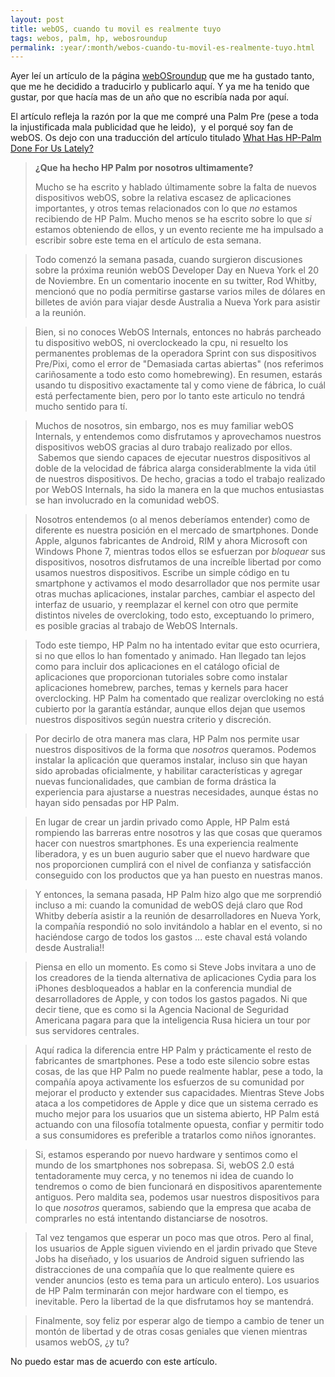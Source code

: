 ```yaml
---
layout: post
title: webOS, cuando tu movil es realmente tuyo
tags: webos, palm, hp, webosroundup
permalink: :year/:month/webos-cuando-tu-movil-es-realmente-tuyo.html
---
```


Ayer leí un artículo de la página [webOSroundup](http://www.webosroundup.com/) que me ha gustado tanto, que me he decidido a traducirlo y publicarlo aquí. Y ya me ha tenido que gustar, por que hacía mas de un año que no escribía nada por aquí.  

El artículo refleja la razón por la que me compré una Palm Pre (pese a toda la injustificada mala publicidad que he leido),  y el porqué soy fan de webOS. Os dejo con una traducción del artículo titulado [What Has HP-Palm Done For Us Lately?](http://www.webosroundup.com/2010/10/what-has-hp-palm-done-for-us-lately/)  

> **¿Que ha hecho HP Palm por nosotros ultimamente?**
>   
> Mucho se ha escrito y hablado últimamente sobre la falta de nuevos dispositivos webOS, sobre la relativa escasez de aplicaciones importantes, y otros temas relacionados con lo que _no_ estamos recibiendo de HP Palm. Mucho menos se ha escrito sobre lo que _si_ estamos obteniendo de ellos, y un evento reciente me ha impulsado a escribir sobre este tema en el artículo de esta semana.

> Todo comenzó la semana pasada, cuando surgieron discusiones sobre la próxima reunión webOS Developer Day en Nueva York el 20 de Noviembre. En un comentario inocente en su twitter, Rod Whitby, mencionó que no podía permitirse gastarse varios miles de dólares en billetes de avión para viajar desde Australia a Nueva York para asistir a la reunión.

> Bien, si no conoces WebOS Internals, entonces no habrás parcheado tu dispositivo webOS, ni overclockeado la cpu, ni resuelto los permanentes problemas de la operadora Sprint con sus dispositivos Pre/Pixi, como el error de "Demasiada cartas abiertas" (nos referimos cariñosamente a todo esto como homebrewing). En resumen, estarás usando tu dispositivo exactamente tal y como viene de fábrica, lo cuál está perfectamente bien, pero por lo tanto este articulo no tendrá mucho sentido para tí.

> Muchos de nosotros, sin embargo, nos es muy familiar webOS Internals, y entendemos como disfrutamos y aprovechamos nuestros dispositivos webOS gracias al duro trabajo realizado por ellos.  Sabemos que siendo capaces de ejecutar nuestros dispositivos al doble de la velocidad de fábrica alarga considerablmente la vida útil de nuestros dispositivos. De hecho, gracias a todo el trabajo realizado por WebOS Internals, ha sido la manera en la que muchos entusiastas se han involucrado en la comunidad webOS.

> Nosotros entendemos (o al menos deberíamos entender) como de diferente es nuestra posición en el mercado de smartphones. Donde Apple, algunos fabricantes de Android, RIM y ahora Microsoft con Windows Phone 7, mientras todos ellos se esfuerzan por _bloquear_ sus dispositivos, nosotros disfrutamos de una increíble libertad por como usamos nuestros dispositivos. Escribe un simple código en tu smartphone y activamos el modo desarrollador que nos permite usar otras muchas aplicaciones, instalar parches, cambiar el aspecto del interfaz de usuario, y reemplazar el kernel con otro que permite distintos niveles de overcloking, todo esto, exceptuando lo primero, es posible gracias al trabajo de WebOS Internals.

> Todo este tiempo, HP Palm no ha intentado evitar que esto ocurriera, si no que ellos lo han fomentado y animado. Han llegado tan lejos como para incluir dos aplicaciones en el catálogo oficial de aplicaciones que proporcionan tutoriales sobre como instalar aplicaciones homebrew, parches, temas y kernels para hacer overclocking. HP Palm ha comentado que realizar overcloking no está cubierto por la garantía estándar, aunque ellos dejan que usemos nuestros dispositivos según nuestra criterio y discreción.

> Por decirlo de otra manera mas clara, HP Palm nos permite usar nuestros dispositivos de la forma que _nosotros_ queramos. Podemos instalar la aplicación que queramos instalar, incluso sin que hayan sido aprobadas oficialmente, y habilitar características y agregar nuevas funcionalidades, que cambian de forma drástica la experiencia para ajustarse a nuestras necesidades, aunque éstas no hayan sido pensadas por HP Palm.

> En lugar de crear un jardin privado como Apple, HP Palm está rompiendo las barreras entre nosotros y las que cosas que queramos hacer con nuestros smartphones. Es una experiencia realmente liberadora, y es un buen augurio saber que el nuevo hardware que nos proporcionen cumplirá con el nivel de confianza y satisfacción conseguido con los productos que ya han puesto en nuestras manos.

> Y entonces, la semana pasada, HP Palm hizo algo que me sorprendió incluso a mi: cuando la comunidad de webOS dejá claro que Rod Whitby debería asistir a la reunión de desarrolladores en Nueva York, la compañía respondió no solo invitándolo a hablar en el evento, si no haciéndose cargo de todos los gastos ... este chaval está volando desde Australia!!

> Piensa en ello un momento. Es como si Steve Jobs invitara a uno de los creadores de la tienda alternativa de aplicaciones Cydia para los iPhones desbloqueados a hablar en la conferencia mundial de desarrolladores de Apple, y con todos los gastos pagados. Ni que decir tiene, que es como si la Agencia Nacional de Seguridad Americana pagara para que la inteligencia Rusa hiciera un tour por sus servidores centrales.

> Aquí radica la diferencia entre HP Palm y prácticamente el resto de fabricantes de smartphones. Pese a todo este silencio sobre estas cosas, de las que HP Palm no puede realmente hablar, pese a todo, la compañía apoya activamente los esfuerzos de su comunidad por mejorar el producto y extender sus capacidades. Mientras Steve Jobs ataca a los competidores de Apple y dice que un sistema cerrado es mucho mejor para los usuarios que un sistema abierto, HP Palm está actuando con una filosofía totalmente opuesta, confiar y permitir todo a sus consumidores es preferible a tratarlos como niños ignorantes.

> Si, estamos esperando por nuevo hardware y sentimos como el mundo de los smartphones nos sobrepasa. Si, webOS 2.0 está tentadoramente muy cerca, y no tenemos ni idea de cuando lo tendremos o como de bien funcionará en dispositivos aparentemente antiguos. Pero maldita sea, podemos usar nuestros dispositivos para lo que _nosotros_ queramos, sabiendo que la empresa que acaba de comprarles no está intentando distanciarse de nosotros.

> Tal vez tengamos que esperar un poco mas que otros. Pero al final, los usuarios de Apple siguen viviendo en el jardin privado que Steve Jobs ha diseñado, y los usuarios de Android siguen sufriendo las distracciones de una compañía que lo que realmente quiere es vender anuncios (esto es tema para un articulo entero). Los usuarios de HP Palm terminarán con mejor hardware con el tiempo, es inevitable. Pero la libertad de la que disfrutamos hoy se mantendrá.

> Finalmente, soy feliz por esperar algo de tiempo a cambio de tener un montón de libertad y de otras cosas geniales que vienen mientras usamos webOS, ¿y tu?

No puedo estar mas de acuerdo con este artículo.
